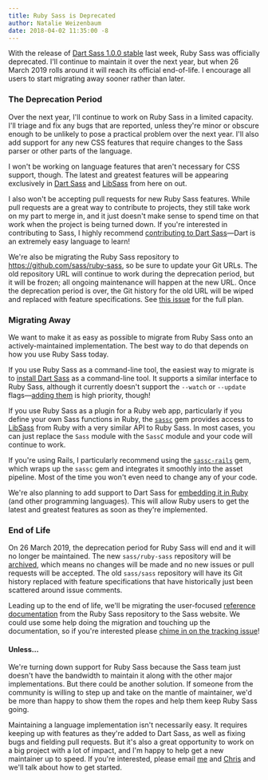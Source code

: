 ```yaml
---
title: Ruby Sass is Deprecated
author: Natalie Weizenbaum
date: 2018-04-02 11:35:00 -8
---
```


With the release of [Dart Sass 1.0.0 stable](/blog/dart-sass-100-is-released) last week, Ruby Sass was officially deprecated. I'll continue to maintain it over the next year, but when 26 March 2019 rolls around it will reach its official end-of-life. I encourage all users to start migrating away sooner rather than later.

### The Deprecation Period

Over the next year, I'll continue to work on Ruby Sass in a limited capacity. I'll triage and fix any bugs that are reported, unless they're minor or obscure enough to be unlikely to pose a practical problem over the next year. I'll also add support for any new CSS features that require changes to the Sass parser or other parts of the language.

I won't be working on language features that aren't necessary for CSS support, though. The latest and greatest features will be appearing exclusively in [Dart Sass](/dart-sass) and [LibSass](/libsass) from here on out.

I also won't be accepting pull requests for new Ruby Sass features. While pull requests are a great way to contribute to projects, they still take work on my part to merge in, and it just doesn't make sense to spend time on that work when the project is being turned down. If you're interested in contributing to Sass, I highly recommend [contributing to Dart Sass](https://github.com/sass/dart-sass/issues?q=is%3Aissue+is%3Aopen+label%3A%22help+wanted%22)—Dart is an extremely easy language to learn!

We're also be migrating the Ruby Sass repository to https://github.com/sass/ruby-sass, so be sure to update your Git URLs. The old repository URL will continue to work during the deprecation period, but it will be frozen; all ongoing maintenance will happen at the new URL. Once the deprecation period is over, the Git history for the old URL will be wiped and replaced with feature specifications. See [this issue](https://github.com/sass/sass/issues/2480) for the full plan.

### Migrating Away

We want to make it as easy as possible to migrate from Ruby Sass onto an actively-maintained implementation. The best way to do that depends on how you use Ruby Sass today.

If you use Ruby Sass as a command-line tool, the easiest way to migrate is to [install Dart Sass](/install) as a command-line tool. It supports a similar interface to Ruby Sass, although it currently doesn't support the `--watch` or `--update` flags—[adding them](https://github.com/sass/dart-sass/issues/264) is high priority, though!

If you use Ruby Sass as a plugin for a Ruby web app, particularly if you define your own Sass functions in Ruby, the [`sassc`](https://github.com/sass/sassc-ruby) gem provides access to [LibSass](/libsass) from Ruby with a very similar API to Ruby Sass. In most cases, you can just replace the `Sass` module with the `SassC` module and your code will continue to work.

If you're using Rails, I particularly recommend using the [`sassc-rails`](https://github.com/sass/sassc-rails) gem, which wraps up the `sassc` gem and integrates it smoothly into the asset pipeline. Most of the time you won't even need to change any of your code.

We're also planning to add support to Dart Sass for [embedding it in Ruby](https://github.com/sass/dart-sass/issues/248) (and other programming languages). This will allow Ruby users to get the latest and greatest features as soon as they're implemented.

### End of Life

On 26 March 2019, the deprecation period for Ruby Sass will end and it will no longer be maintained. The new `sass/ruby-sass` repository will be [archived](https://help.github.com/articles/about-archiving-repositories/), which means no changes will be made and no new issues or pull requests will be accepted. The old `sass/sass` repository will have its Git history replaced with feature specifications that have historically just been scattered around issue comments.

Leading up to the end of life, we'll be migrating the user-focused [reference documentation](/documentation/) from the Ruby Sass repository to the Sass website. We could use some help doing the migration and touching up the documentation, so if you're interested please [chime in on the tracking issue](https://github.com/sass/sass-site/issues/205)!

#### Unless...

We're turning down support for Ruby Sass because the Sass team just doesn't have the bandwidth to maintain it along with the other major implementations. But there could be another solution. If someone from the community is willing to step up and take on the mantle of maintainer, we'd be more than happy to show them the ropes and help them keep Ruby Sass going.

Maintaining a language implementation isn't necessarily easy. It requires keeping up with features as they're added to Dart Sass, as well as fixing bugs and fielding pull requests. But it's also a great opportunity to work on a big project with a lot of impact, and I'm happy to help get a new maintainer up to speed. If you're interested, please email [me](mailto:nex342@gmail.com) and [Chris](mailto:chris@eppsteins.net) and we'll talk about how to get started.

